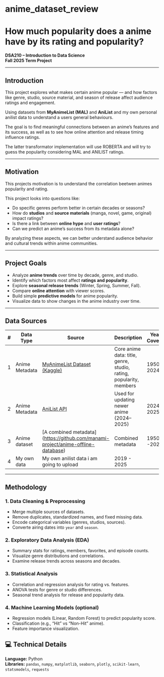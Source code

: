 # anime_dataset_review

# How much popularity does a anime have by its rating and popularity?
**DSA210 – Introduction to Data Science**  
**Fall 2025 Term Project**

---

## Introduction  

This project explores what makes certain anime popular — and how factors like genre, studio, source material, and season of release affect audience ratings and engagement.  

Using datasets from **MyAnimeList (MAL)** and **AniList** and my own personal anilist data to understand a users general behaviours.

The goal is to find meaningful connections between an anime’s features and its success, as well as to see how online attention and release timing influence ratings. 

The latter transformator implementation will use ROBERTA and will try to guess the popularity considering MAL and ANILIST ratings.

---

## Motivation  

This projects motivation is to understand the correlation beetwen animes popularity and rating.

This project looks into questions like:  
- Do specific genres perform better in certain decades or seasons?  
- How do **studios** and **source materials** (manga, novel, game, original) impact ratings?  
- Is there a link between **online hype** and **user ratings**?  
- Can we predict an anime’s success from its metadata alone?  

By analyzing these aspects, we can better understand audience behavior and cultural trends within anime communities.

---

## Project Goals  

- Analyze **anime trends** over time by decade, genre, and studio.  
- Identify which factors most affect **ratings and popularity**.  
- Explore **seasonal release trends** (Winter, Spring, Summer, Fall).  
- Compare **online attention** with viewer scores.  
- Build simple **predictive models** for anime popularity.  
- Visualize data to show changes in the anime industry over time.

---

## Data Sources  

| # | Data Type | Source | Description | Years Covered |
|---|------------|---------|--------------|----------------|
| 1 | Anime Metadata | [MyAnimeList Dataset (Kaggle)](https://www.kaggle.com/datasets/dbdmobile/myanimelist-dataset) | Core anime data: title, genre, studio, rating, popularity, members | 1950–2024 |
| 2 | Anime Metadata | [AniList API](https://anilist.gitbook.io/anilist-apiv2-docs/) | Used for updating newer anime (2024–2025) | 2024–2025 |
| 3 | Anime dataset | [A combined metadata] (https://github.com/manami-project/anime-offline-database) | Combined metadata | 1950 -2025 |
| 4 | My own data | My own anilist data i am going to upload | 2019 - 2025|

---

## Methodology  

### 1. Data Cleaning & Preprocessing  
- Merge multiple sources of datasets.  
- Remove duplicates, standardized names, and fixed missing data.  
- Encode categorical variables (genres, studios, sources).  
- Converte airing dates into `year` and `season`.  

### 2. Exploratory Data Analysis (EDA)  
- Summary stats for ratings, members, favorites, and episode counts.  
- Visualize genre distributions and correlations.  
- Examine release trends across seasons and decades.  

### 3. Statistical Analysis  
- Correlation and regression analysis for rating vs. features.  
- ANOVA tests for genre or studio differences.  
- Seasonal trend analysis for release and popularity data.  

### 4. Machine Learning Models (optional)  
- Regression models (Linear, Random Forest) to predict popularity score.  
- Classification (e.g., “Hit” vs “Non-Hit” anime).  
- Feature importance visualization.



## 💻 Technical Details  

**Language:** Python  
**Libraries:** `pandas`, `numpy`, `matplotlib`, `seaborn`, `plotly`, `scikit-learn`, `statsmodels`, `requests`  


